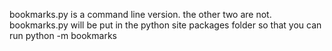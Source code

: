 bookmarks.py is a command line version.
the other two are not.
bookmarks.py will be put in the python site packages folder so that you can run python -m bookmarks
